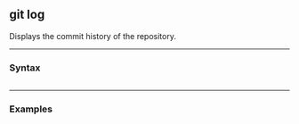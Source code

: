 ## git log
Displays the commit history of the repository.

-------------------------------------------------------------------------------
### Syntax
```shell
```

-------------------------------------------------------------------------------
### Examples
```shell
```